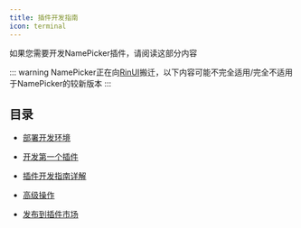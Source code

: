 ```yaml
---
title: 插件开发指南
icon: terminal
---
```


如果您需要开发NamePicker插件，请阅读这部分内容 

::: warning
NamePicker正在向[RinUI](https://ui.rinlit.cn/zh)搬迁，以下内容可能不完全适用/完全不适用于NamePicker的较新版本
:::

## 目录

- [部署开发环境](env.md)

- [开发第一个插件](1stplugin.md)

- [插件开发指南详解](guide.md)

- [高级操作](advanced.md)

- [发布到插件市场](market.md)